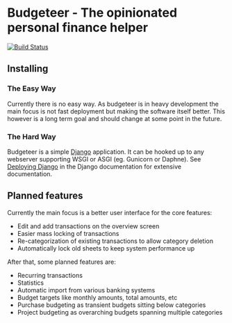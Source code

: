 # Budgeteer - The opinionated personal finance helper

[![Build Status](https://travis-ci.org/Friedenspanzer/budgeteer.svg?branch=master)](https://travis-ci.org/Friedenspanzer/budgeteer)

## Installing

### The Easy Way

Currently there is no easy way.
As budgeteer is in heavy development the main focus is not fast deployment but making the software itself better.
This however is a long term goal and should change at some point in the future.

### The Hard Way

Budgeteer is a simple [Django](https://www.djangoproject.com/) application.
It can be hooked up to any webserver supporting WSGI or ASGI (eg. Gunicorn or Daphne).
See [Deploying Django](https://docs.djangoproject.com/en/3.0/howto/deployment/) in the Django documentation for extensive documentation.

## Planned features

Currently the main focus is a better user interface for the core features:

  * Edit and add transactions on the overview screen
  * Easier mass locking of transactions
  * Re-categorization of existing transactions to allow category deletion
  * Automatically lock old sheets to keep system performance up

After that, some planned features are:

  * Recurring transactions
  * Statistics
  * Automatic import from various banking systems
  * Budget targets like monthly amounts, total amounts, etc
  * Purchase budgeting as transient budgets sitting below categories
  * Project budgeting as overarching budgets spanning multiple categories
